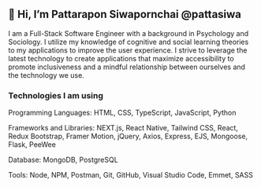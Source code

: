 ## 👋 Hi, I’m Pattarapon Siwapornchai @pattasiwa

  I am a Full-Stack Software Engineer with a background in Psychology and Sociology. 
  I utilize my knowledge of cognitive and social learning theories to my applications to improve the user experience. 
  I strive to leverage the latest technology to create applications that maximize accessibility to promote inclusiveness and a mindful 
  relationship between ourselves and the technology we use. 

### Technologies I am using

  Programming Languages: HTML, CSS, TypeScript, JavaScript, Python
  
  Frameworks and Libraries: NEXT.js, React Native, Tailwind CSS, React, Redux Bootstrap, Framer Motion, jQuery, Axios, Express, EJS, Mongoose, Flask, PeeWee
  
  Database: MongoDB, PostgreSQL
  
  Tools: Node, NPM, Postman, Git, GitHub, Visual Studio Code, Emmet, SASS



<!---
PattaSiwa/PattaSiwa is a ✨ special ✨ repository because its `README.md` (this file) appears on your GitHub profile.
You can click the Preview link to take a look at your changes.
--->
